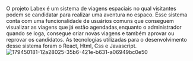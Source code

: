 O projeto Labex é um sistema de viagens espaciais no qual visitantes podem se candidatar para realizar uma aventura no espaco.
Esse sistema conta com uma funcionalidade de usuários comuns que conseguem visualizar as viagens que já estão agendadas,enquanto
o administrador quando se loga, consegue criar novas viagens e também aprovar ou reprovar os candidatos.
As tecnologias utilizadas para o desenvolvimento desse sistema foram o React, Html, Css e Javascript.
![179450181-12a28025-35b6-421e-b631-a06949bc0e50](https://user-images.githubusercontent.com/104547759/179453398-142fe9a3-e2d3-4283-a785-45b4e3260f48.png)




